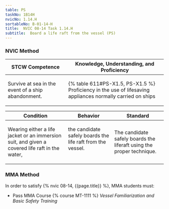 ```yaml
---
table: PS
taskNo: 1B14H
nvicNo: 1.14.H 
sortableNo: B-01-14-H
title:  NVIC 08-14 Task 1.14.H 
subtitle:  Board a life raft from the vessel (PS)
---
```






### NVIC Method

<a style="display:none;" onclick="togglevisibility('nvic_methods')" >Show NVIC method.</a>

<div id='nvic_methods' class='show'>

<table>
<thead>
<tr>
<th class='forty'> STCW Competence </th>
<th class='sixty'> Knowledge, Understanding, and Proficiency </th>
</tr>
</thead>

<tbody>
<tr><td markdown='1'>

Survive at sea in the event of a ship abandonment.

</td><td markdown='1'>

{% table 611#PS-X1.5, PS-X1.5 %} Proficiency in the use of lifesaving appliances normally carried on ships

</td></tr>


</tbody>
</table>


<table>
<thead>
<tr><th class='twenty'>  Condition </th><th class='twenty'> Behavior </th><th  class='sixty'>Standard </th></tr>
</thead>
<tbody >



<tr><td markdown='1'>

Wearing either a life jacket or an immersion suit, and given a covered life raft in the water,

</td><td markdown='1'>

the candidate safely boards the life raft from the vessel.

<br>

<div class="tooltip" markdown='1'>



</div>


</td><td markdown='1'>

The candidate safely boards the liferaft using the proper technique.

</td></tr>
</tbody>
</table>
</div>


### MMA Method

In order to satisfy  {% nvic 08-14, {{page.title}}  %}, MMA students must:

* Pass MMA Course {% course MT-1111 %}  *Vessel Familiarization and Basic Safety Training*